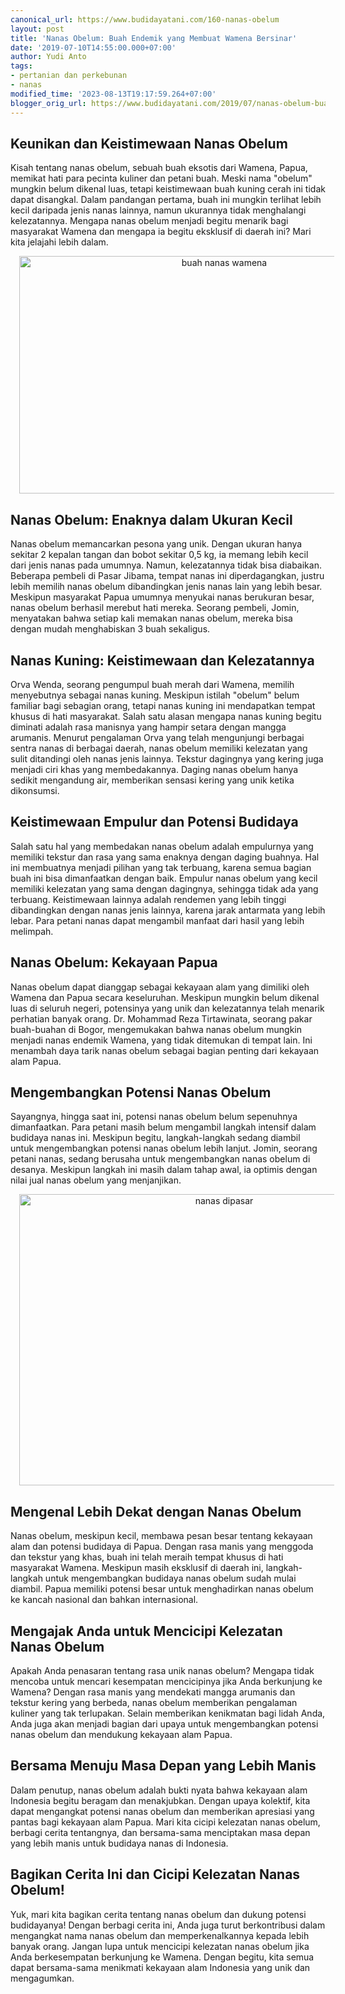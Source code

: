 ```yaml
---
canonical_url: https://www.budidayatani.com/160-nanas-obelum
layout: post
title: 'Nanas Obelum: Buah Endemik yang Membuat Wamena Bersinar'
date: '2019-07-10T14:55:00.000+07:00'
author: Yudi Anto
tags:
- pertanian dan perkebunan
- nanas
modified_time: '2023-08-13T19:17:59.264+07:00'
blogger_orig_url: https://www.budidayatani.com/2019/07/nanas-obelum-buah-endemik-dari-wamena.html
---
```


<h2>Keunikan dan Keistimewaan Nanas Obelum</h2><p>Kisah tentang nanas obelum, sebuah buah eksotis dari Wamena, Papua, memikat hati para pecinta kuliner dan petani buah. Meski nama "obelum" mungkin belum dikenal luas, tetapi keistimewaan buah kuning cerah ini tidak dapat disangkal. Dalam pandangan pertama, buah ini mungkin terlihat lebih kecil daripada jenis nanas lainnya, namun ukurannya tidak menghalangi kelezatannya. Mengapa nanas obelum menjadi begitu menarik bagi masyarakat Wamena dan mengapa ia begitu eksklusif di daerah ini? Mari kita jelajahi lebih dalam.</p><div class="separator" style="clear: both; text-align: center;"><a href="https://blogger.googleusercontent.com/img/b/R29vZ2xl/AVvXsEggqrhL-s2qk-iK8ySC5lcl6zo_eQTn_OjMhgn-bQa3J65pHnwQyqAJ3rXyHFn1M5188IHk9r2ymX4zKx9JB34RPGdydZ3r7nuTOulx-HYlYlNJ8EUHTjJSquEYjEU8G33Emmo-oMaOzJf9A7ydm2JFxEXKRh4KI1dKjTja-Fqa74BcWMJOwioDXF_B6X34/s2022/nanas.jpg" imageanchor="1" style="margin-left: 1em; margin-right: 1em;"><img alt="buah nanas wamena" border="0" data-original-height="1200" data-original-width="2022" height="380" src="https://blogger.googleusercontent.com/img/b/R29vZ2xl/AVvXsEggqrhL-s2qk-iK8ySC5lcl6zo_eQTn_OjMhgn-bQa3J65pHnwQyqAJ3rXyHFn1M5188IHk9r2ymX4zKx9JB34RPGdydZ3r7nuTOulx-HYlYlNJ8EUHTjJSquEYjEU8G33Emmo-oMaOzJf9A7ydm2JFxEXKRh4KI1dKjTja-Fqa74BcWMJOwioDXF_B6X34/w640-h380/nanas.jpg" width="640" /></a></div><h2>Nanas Obelum: Enaknya dalam Ukuran Kecil</h2><p>Nanas obelum memancarkan pesona yang unik. Dengan ukuran hanya sekitar 2 kepalan tangan dan bobot sekitar 0,5 kg, ia memang lebih kecil dari jenis nanas pada umumnya. Namun, kelezatannya tidak bisa diabaikan. Beberapa pembeli di Pasar Jibama, tempat nanas ini diperdagangkan, justru lebih memilih nanas obelum dibandingkan jenis nanas lain yang lebih besar. Meskipun masyarakat Papua umumnya menyukai nanas berukuran besar, nanas obelum berhasil merebut hati mereka. Seorang pembeli, Jomin, menyatakan bahwa setiap kali memakan nanas obelum, mereka bisa dengan mudah menghabiskan 3 buah sekaligus.</p><h2>Nanas Kuning: Keistimewaan dan Kelezatannya</h2><p>Orva Wenda, seorang pengumpul buah merah dari Wamena, memilih menyebutnya sebagai nanas kuning. Meskipun istilah "obelum" belum familiar bagi sebagian orang, tetapi nanas kuning ini mendapatkan tempat khusus di hati masyarakat. Salah satu alasan mengapa nanas kuning begitu diminati adalah rasa manisnya yang hampir setara dengan mangga arumanis. Menurut pengalaman Orva yang telah mengunjungi berbagai sentra nanas di berbagai daerah, nanas obelum memiliki kelezatan yang sulit ditandingi oleh nanas jenis lainnya. Tekstur dagingnya yang kering juga menjadi ciri khas yang membedakannya. Daging nanas obelum hanya sedikit mengandung air, memberikan sensasi kering yang unik ketika dikonsumsi.</p><h2>Keistimewaan Empulur dan Potensi Budidaya</h2><p>Salah satu hal yang membedakan nanas obelum adalah empulurnya yang memiliki tekstur dan rasa yang sama enaknya dengan daging buahnya. Hal ini membuatnya menjadi pilihan yang tak terbuang, karena semua bagian buah ini bisa dimanfaatkan dengan baik. Empulur nanas obelum yang kecil memiliki kelezatan yang sama dengan dagingnya, sehingga tidak ada yang terbuang. Keistimewaan lainnya adalah rendemen yang lebih tinggi dibandingkan dengan nanas jenis lainnya, karena jarak antarmata yang lebih lebar. Para petani nanas dapat mengambil manfaat dari hasil yang lebih melimpah.</p><h2>Nanas Obelum: Kekayaan Papua</h2><p>Nanas obelum dapat dianggap sebagai kekayaan alam yang dimiliki oleh Wamena dan Papua secara keseluruhan. Meskipun mungkin belum dikenal luas di seluruh negeri, potensinya yang unik dan kelezatannya telah menarik perhatian banyak orang. Dr. Mohammad Reza Tirtawinata, seorang pakar buah-buahan di Bogor, mengemukakan bahwa nanas obelum mungkin menjadi nanas endemik Wamena, yang tidak ditemukan di tempat lain. Ini menambah daya tarik nanas obelum sebagai bagian penting dari kekayaan alam Papua.</p><h2>Mengembangkan Potensi Nanas Obelum</h2><p>Sayangnya, hingga saat ini, potensi nanas obelum belum sepenuhnya dimanfaatkan. Para petani masih belum mengambil langkah intensif dalam budidaya nanas ini. Meskipun begitu, langkah-langkah sedang diambil untuk mengembangkan potensi nanas obelum lebih lanjut. Jomin, seorang petani nanas, sedang berusaha untuk mengembangkan nanas obelum di desanya. Meskipun langkah ini masih dalam tahap awal, ia optimis dengan nilai jual nanas obelum yang menjanjikan.</p><div class="separator" style="clear: both; text-align: center;"><a href="https://blogger.googleusercontent.com/img/b/R29vZ2xl/AVvXsEh4suwvrpfuI9svNKwA69RJKYCxedgxAy_dfiO8j3gBlj1Sli-s5X-pCd7gUI8wkgw5HSzXbWuU3r03745PLdHZ9cdHs8pTSMYUDvT4Eu3WLWoCkpOdSNr0OX-0WHBSiHj6QUQAqKo7zA9Pk2DgR5hZYhdaOEjTbXg8tOKjHaOVoBfBRRGmEvk5fwSkuZO7/s800/nanas_800x582.jpg" imageanchor="1" style="margin-left: 1em; margin-right: 1em;"><img alt="nanas dipasar" border="0" data-original-height="582" data-original-width="800" height="466" src="https://blogger.googleusercontent.com/img/b/R29vZ2xl/AVvXsEh4suwvrpfuI9svNKwA69RJKYCxedgxAy_dfiO8j3gBlj1Sli-s5X-pCd7gUI8wkgw5HSzXbWuU3r03745PLdHZ9cdHs8pTSMYUDvT4Eu3WLWoCkpOdSNr0OX-0WHBSiHj6QUQAqKo7zA9Pk2DgR5hZYhdaOEjTbXg8tOKjHaOVoBfBRRGmEvk5fwSkuZO7/w640-h466/nanas_800x582.jpg" width="640" /></a></div><h2>Mengenal Lebih Dekat dengan Nanas Obelum</h2><p>Nanas obelum, meskipun kecil, membawa pesan besar tentang kekayaan alam dan potensi budidaya di Papua. Dengan rasa manis yang menggoda dan tekstur yang khas, buah ini telah meraih tempat khusus di hati masyarakat Wamena. Meskipun masih eksklusif di daerah ini, langkah-langkah untuk mengembangkan budidaya nanas obelum sudah mulai diambil. Papua memiliki potensi besar untuk menghadirkan nanas obelum ke kancah nasional dan bahkan internasional.</p><h2>Mengajak Anda untuk Mencicipi Kelezatan Nanas Obelum</h2><p>Apakah Anda penasaran tentang rasa unik nanas obelum? Mengapa tidak mencoba untuk mencari kesempatan mencicipinya jika Anda berkunjung ke Wamena? Dengan rasa manis yang mendekati mangga arumanis dan tekstur kering yang berbeda, nanas obelum memberikan pengalaman kuliner yang tak terlupakan. Selain memberikan kenikmatan bagi lidah Anda, Anda juga akan menjadi bagian dari upaya untuk mengembangkan potensi nanas obelum dan mendukung kekayaan alam Papua.</p><h2>Bersama Menuju Masa Depan yang Lebih Manis</h2><p>Dalam penutup, nanas obelum adalah bukti nyata bahwa kekayaan alam Indonesia begitu beragam dan menakjubkan. Dengan upaya kolektif, kita dapat mengangkat potensi nanas obelum dan memberikan apresiasi yang pantas bagi kekayaan alam Papua. Mari kita cicipi kelezatan nanas obelum, berbagi cerita tentangnya, dan bersama-sama menciptakan masa depan yang lebih manis untuk budidaya nanas di Indonesia.</p><h2>Bagikan Cerita Ini dan Cicipi Kelezatan Nanas Obelum!</h2><p>Yuk, mari kita bagikan cerita tentang nanas obelum dan dukung potensi budidayanya! Dengan berbagi cerita ini, Anda juga turut berkontribusi dalam mengangkat nama nanas obelum dan memperkenalkannya kepada lebih banyak orang. Jangan lupa untuk mencicipi kelezatan nanas obelum jika Anda berkesempatan berkunjung ke Wamena. Dengan begitu, kita semua dapat bersama-sama menikmati kekayaan alam Indonesia yang unik dan mengagumkan.</p>